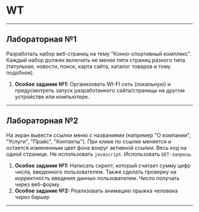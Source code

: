 # WT

***
## Лабораторная №1
Разработать набор веб-страниц на тему "Конно-спортивный комплекс". Каждый набор должен включать не менее пяти страниц разного типа (титульная, новости, поиск, карта сайта, каталог товаров и тому подобное).
1. **Особое задание №1:**
Организовать WI-FI сеть (локальную) и предусмотреть запуск разработанного сайта/страницы на другом устройстве или компьютере.
***


## Лабораторная №2 
На экран вывести ссылки меню с названиями (например  "О компании", "Услуги", "Прайс", "Контакты"). При клике по ссылке меняется и остается измененным цвет фона вокруг активной ссылки. Весь код на одной странице. Не использовать `javascript`. Использовать `GET-запросы`.
1. **Особое задание №1:**
Написать скрипт, который считает сумму цифр числа, введенного пользователем. Также сделать проверку на корректность введения данных пользователем. Число получать через веб-форму.
2. **Особое задание №2:**
Реализовать анимацию прыжка человека через барьер

***
